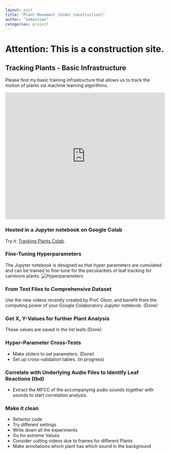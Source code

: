 ```yaml
---
layout: post
title: "Plant Movement [Under Construction]"
author: "Sebastian"
categories: project
---
```


# Attention: This is a construction site.

## Tracking Plants - Basic Infrastructure

Please find my basic training infrastructure that allows us to track the motion of plants via machine learning algorithms.
<iframe width="100%" height="400" src="https://www.youtube.com/embed/xgAhZQMkE7U?start=2" frameborder="0" allow="accelerometer; autoplay; encrypted-media; gyroscope; picture-in-picture" allowfullscreen></iframe>

### Hosted in a Jupyter notebook on Google Colab
Try it: [Tracking Plants Colab](https://github.com/plantions/video-edge-extractor/).

### Fine-Tuning Hyperparameters

The Jupyter notebook is designed so that hyper parameters are cumulated and can be trained to fine-tune for the peculiarities of leaf tracking for carnivore plants. ![Hyperparameters](https://i.imgur.com/uU0mCnt.png)

### From Test Files to Comprehensive Dataset

Use the new videos recently created by Prof. Gloor, and benefit from the computing power of your Google Colaboratory Jupyter notebook. (Done)

### Get X, Y-Values for further Plant Analysis
These values are saved in the list leafs.(Done)

### Hyper-Parameter Cross-Tests

- Make sliders to set parameters. (Done)
- Set up cross-validation tables. (in progress)

### Correlate with Underlying Audio Files to Identify Leaf Reactions (tbd)
- Extract the MFCC of the accompanying audio sounds together with sounds to start correlation analysis.

### Make it clean
- Refactor code
- Try different settings
- Write down all the experiments
- Go for extreme Values
- Consider cutting videos due to frames for different Plants
- Make annotations which plant has which sound in the background
